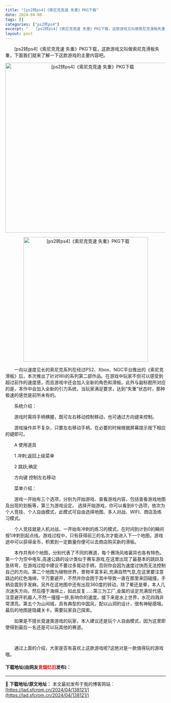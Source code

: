 ```yaml
---
title: "[ps2转ps4]《索尼克竞速 失重》PKG下载"
date: 2024-04-08
tags: []
categories: ["ps2转ps4"]
excerpt: "　　[ps2转ps4]《索尼克竞速 失重》PKG下载，这款游戏又叫做索尼克滑板失重，下面我们就来了解一下这款游戏的主要内容吧。 　　一向以速度见长的索尼克系列在经过PS2、Xbox、NGC平台推出的《索尼克滑板》后，本次推出了针对Wii的系列第二部作品。在游戏中玩家不但可以感受到超过前作的速度感，而&hellip;"
layout: post
---
```


 <p>　　[ps2转ps4]《索尼克竞速 失重》PKG下载，这款游戏又叫做索尼克滑板失重，下面我们就来了解一下这款游戏的主要内容吧。</p> <p align="center"><img align="" border="0" src="https://lad.sfcrom.cn/wp-content/uploads/2024/04/20240408_6613f6cf6814f.webp" width="533" alt="[ps2转ps4]《索尼克竞速 失重》PKG下载" /></p> <p align="center"><img align="" border="0" src="https://lad.sfcrom.cn/wp-content/uploads/2024/04/20240408_6613f6cfbdd15.webp" width="391" alt="[ps2转ps4]《索尼克竞速 失重》PKG下载" /></p> <p>　　一向以速度见长的索尼克系列在经过PS2、Xbox、NGC平台推出的《索尼克滑板》后，本次推出了针对Wii的系列第二部作品。在游戏中玩家不但可以感受到超过前作的速度感，而且游戏中还会加入全新的角色和滑板。此外与副标题所对应的是，本作中会加入全新的引力系统，当玩家满足要求，达到&ldquo;失重&rdquo;状态时，那种极速的感觉是前所未有的。</p> <p>　　系统介绍：</p> <p>　　游戏时需将手柄横握，既可左右移动控制移动，也可通过方向键来控制。</p> <p>　　游戏操作并不复杂，只要左右移动手柄，在必要的时候根据屏幕提示按下相应的键即可。</p> <p>　　A 使用道具</p> <p>　　1 冲刺;返回上级菜单</p> <p>　　2 跳跃;确定</p> <p>　　方向键 控制左右移动</p> <p>　　菜单介绍：</p> <p>　　游戏一开始有三个选项，分别为开始游戏、查看游戏内容，包括查看游戏地图及出现的划板等，第三为游戏设定。 选择开始游戏，你可以看到6个选项，依次为个人竞技、个人自由模式，此模式可自由选择地图、多人对战、WIFI、商店及练习模式。</p> <p>　　个人竞技就是人机对战，一开始有冲刺的练习的模式，在时间到计到0的瞬间按1冲刺到起点线。游戏过程中，只有获得前三的名次才能进入下一个地图，游戏途中可以获得金币，积累到一定数量你便可以去商店购买新的滑板。</p> <p>　　本作共有6个地图，分别代表了不同的赛道，每个赛场风格窘异也各有特色。第一个为空中电车,高速公路的设计类似于赛车游戏,在这里出现了最基本的跳跃及急转弯，在游戏过程中建议不要过多晃动手柄，否则你会因为速度过快而无法控制自己的方向。第二个地图为植物世界，景物丰富多彩,充满自然气息,在这里要注意路边的红色海绵，千万要避开，不然并你会困于其中导致一直在那里来回碰撞，手柄会震到手发麻。另外在这地图中还有出现360度的转动，除了晕还是晕，本人几次迷失方向，然后撞于海绵上，如此反复......第三为工厂,金属的设定充满现代感,注意避开机器人,不然一撞撞一排,影响你的速度。接下来是水上世界，水花四溅非常漂亮。第五个为山间城，具有典型的中国风，配以山洞的设计，很有神秘感哦。最后的地图是隐藏关卡，需要玩家自己探索。</p> <p>　　如果是不擅长竟速类游戏的玩家，本人建议还是玩个人自由模式，因为这里即使得到最后一名还是可以玩其他的赛道。</p> <p>&nbsp;</p> <p>　　通过上面的介绍，大家是否有喜欢上这款游戏呢?这绝对是一款值得玩的游戏哦。</p> <p><h4>下载地址(由网友<font color="red">言烟忆旧</font>发布)：</h4></p> 

---
📖 **下载地址/原文地址：** 本文最初发布于我的博客网站：[https://lad.sfcrom.cn/2024/04/138121/](https://lad.sfcrom.cn/2024/04/138121/)
